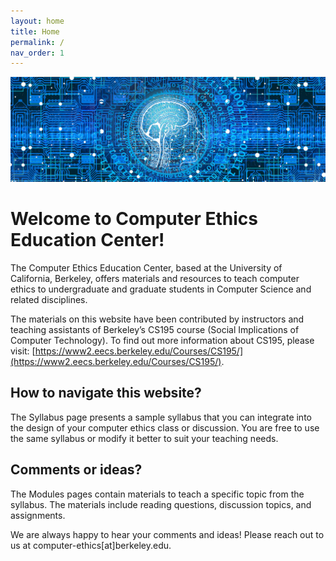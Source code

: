 ```yaml
---
layout: home
title: Home
permalink: /
nav_order: 1
---
```


![](assets/images/logo.jpg)
# Welcome to Computer Ethics Education Center!

The Computer Ethics Education Center, based at the University of California, Berkeley, offers materials and resources to teach computer ethics to undergraduate and graduate students in Computer Science and related disciplines.

The materials on this website have been contributed by instructors and teaching assistants of Berkeley’s CS195 course (Social Implications of Computer Technology). To find out more information about CS195, please visit: [https://www2.eecs.berkeley.edu/Courses/CS195/](https://www2.eecs.berkeley.edu/Courses/CS195/).

## How to navigate this website?

The Syllabus page presents a sample syllabus that you can integrate into the design of your computer ethics class or discussion. You are free to use the same syllabus or modify it better to suit your teaching needs.

## Comments or ideas?

The Modules pages contain materials to teach a specific topic from the syllabus. The materials include reading questions, discussion topics, and assignments.

We are always happy to hear your comments and ideas! Please reach out to us at computer-ethics[at]berkeley.edu.